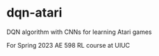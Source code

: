 # dqn-atari

DQN algorithm with CNNs for learning Atari games

For Spring 2023 AE 598 RL course at UIUC
